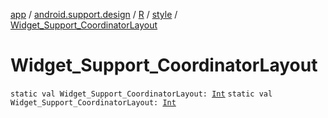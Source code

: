 [app](../../../index.md) / [android.support.design](../../index.md) / [R](../index.md) / [style](index.md) / [Widget_Support_CoordinatorLayout](./-widget_-support_-coordinator-layout.md)

# Widget_Support_CoordinatorLayout

`static val Widget_Support_CoordinatorLayout: `[`Int`](https://kotlinlang.org/api/latest/jvm/stdlib/kotlin/-int/index.html)
`static val Widget_Support_CoordinatorLayout: `[`Int`](https://kotlinlang.org/api/latest/jvm/stdlib/kotlin/-int/index.html)